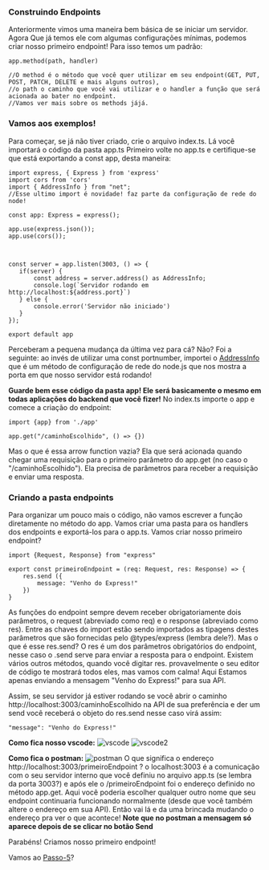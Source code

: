 ### Construindo Endpoints
Anteriormente vimos uma maneira bem básica de se iniciar um servidor. Agora Que já temos ele com algumas configurações mínimas, podemos criar nosso primeiro endpoint! Para isso temos um padrão:
```
app.method(path, handler)

//O method é o método que você quer utilizar em seu endpoint(GET, PUT, POST, PATCH, DELETE e mais alguns outros),
//o path o caminho que você vai utilizar e o handler a função que será acionada ao bater no endpoint.
//Vamos ver mais sobre os methods jájá.
```

### Vamos aos exemplos!

Para começar, se já não tiver criado, crie o arquivo index.ts. Lá você importará o código da pasta app.ts
Primeiro volte no app.ts e certifique-se que está exportando a const app, desta maneira:

```
import express, { Express } from 'express'
import cors from 'cors'
import { AddressInfo } from "net";
//Esse ultimo import é novidade! faz parte da configuração de rede do node!

const app: Express = express();

app.use(express.json());
app.use(cors());



const server = app.listen(3003, () => {
   if(server) {
       const address = server.address() as AddressInfo;
       console.log(`Servidor rodando em http://localhost:${address.port}`)
   } else {
       console.error('Servidor não iniciado')
   }
});

export default app

```
Perceberam a pequena mudança da última vez para cá? Não? Foi a seguinte: ao invés de utilizar uma const portnumber, importei o [AddressInfo](https://nodejs.org/api/net.html#net_server_address) que é um método de configuração de rede do node.js que nos mostra a porta em que nosso servidor está rodando!

**Guarde bem esse código da pasta app! Ele será basicamente o mesmo em todas aplicações do backend que você fizer!**
No index.ts importe o app e comece a criação do endpoint:

```
import {app} from './app'

app.get("/caminhoEscolhido", () => {})
```

Mas o que é essa arrow function vazia? Ela que será acionada quando chegar uma requisição para o primeiro parâmetro do app.get (no caso o "/caminhoEscolhido"). Ela precisa de parâmetros para receber a requisição e enviar uma resposta.


### Criando a pasta endpoints 

Para organizar um pouco mais o código, não vamos escrever a função diretamente no método do app. Vamos criar uma pasta para os handlers dos endpoints e exportá-los para o app.ts. Vamos criar nosso primeiro endpoint?


```
import {Request, Response} from "express"

export const primeiroEndpoint = (req: Request, res: Response) => {
    res.send ({
        message: "Venho do Express!"
    })
}

```

As funções do endpoint sempre devem receber obrigatoriamente dois parâmetros, o request (abreviado como req) e o response (abreviado como res). Entre as chaves do import estão sendo importados as tipagens destes parâmetros que são fornecidas pelo @types/express (lembra dele?). Mas o que é esse res.send? O res é um dos parâmetros obrigatórios do endpoint, nesse caso o .send serve para enviar a resposta para o endpoint. Existem   
vários outros métodos, quando você digitar res. provavelmente o seu editor de código te mostrará todos eles, mas vamos com calma! Aqui Estamos apenas enviando a mensagem "Venho do Express!" para sua API. 

Assim, se seu servidor já estiver rodando se você abrir o caminho http://localhost:3003/caminhoEscolhido na API de sua preferência e der um send você receberá o objeto do res.send nesse caso virá assim:

```
"message": "Venho do Express!"
```

**Como fica nosso vscode:**
![vscode](https://i.imgur.com/8xIgmYo.png)
![vscode2](https://i.imgur.com/envxloq.png)

**Como fica o postman:**
![postman](https://i.imgur.com/hdjymBp.png)
O que significa o endereço http://localhost:3003/primeiroEndpoint ?
o localhost:3003 é a comunicação com o seu servidor interno que você definiu no arquivo app.ts (se lembra da porta 3003?) e após ele o          /primeiroEndpoint foi o endereço definido no  método app.get. Aqui você poderia escolher qualquer outro nome que seu endpoint continuaria funcionando normalmente (desde que você também altere o endereço em sua API). Então vai lá e da uma brincada mudando o endereço pra ver o que acontece!
**Note que no postman a mensagem só aparece depois de se clicar no botão Send**

Parabéns! Criamos nosso primeiro endpoint! 


Vamos ao [Passo-5](./Passo-5(Request-Response))?